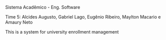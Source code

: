 Sistema Acadêmico - Eng. Software

Time 5: Alcides Augusto, Gabriel Lago, Eugênio Ribeiro, Maylton Macario e Amaury Neto

This is a system for university enrollment management

